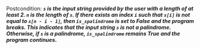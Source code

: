 Postcondition: ***`s` is the input string provided by the user with a length of at least 2. `n` is the length of `s`. If there exists an index `i` such that `s[i]` is not equal to `s[n - i - 1]`, then `is_spalindrome` is set to False and the program breaks. This indicates that the input string `s` is not a palindrome. Otherwise, if `s` is a palindrome, `is_spalindrome` remains True and the program continues.***